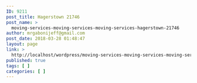 ```yaml
---
ID: 9211
post_title: Hagerstown 21746
post_name: >
  moving-services-moving-services-moving-services-hagerstown-21746
author: mrgabonijeff@gmail.com
post_date: 2018-03-28 01:48:47
layout: page
link: >
  http://localhost/wordpress/moving-services-moving-services-moving-services-hagerstown-21746/
published: true
tags: [ ]
categories: [ ]
---
```

